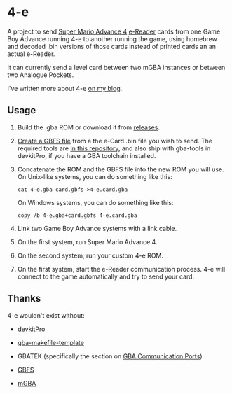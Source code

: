 # 4-e

A project to send [Super Mario Advance
4](https://www.mariowiki.com/Super_Mario_Advance_4:_Super_Mario_Bros._3)
[e-Reader](https://www.mariowiki.com/E-Reader) cards from one Game
Boy Advance running 4-e to another running the game, using homebrew
and decoded .bin versions of those cards instead of printed cards
an an actual e-Reader.

It can currently send a level card between two mGBA instances or
between two Analogue Pockets.

I've written more about 4-e [on my blog](https://mattiebee.io/52283/introducing-4-e-super-mario-advance-4-e-cards-without-an-e-reader).

## Usage

1.  Build the .gba ROM or download it from
    [releases](https://github.com/mattieb/4-e/releases).

2.  [Create a GBFS file](./vendor/gbfs/readme.txt) from a the e-Card
    .bin file you wish to send.  The required tools are [in this
    repository](./vendor/gbfs/tools/), and also ship with gba-tools
    in devkitPro, if you have a GBA toolchain installed.

3.  Concatenate the ROM and the GBFS file into the new ROM you will
    use. On Unix-like systems, you can do something like this:

    ```
    cat 4-e.gba card.gbfs >4-e.card.gba
    ```

    On Windows systems, you can do something like this:

    ```
    copy /b 4-e.gba+card.gbfs 4-e.card.gba
    ```

4.  Link two Game Boy Advance systems with a link cable.

5.  On the first system, run Super Mario Advance 4.

6.  On the second system, run your custom 4-e ROM.

7.  On the first system, start the e-Reader communication process.
    4-e will connect to the game automatically and try to send your
    card.

## Thanks

4-e wouldn't exist without:

- [devkitPro](https://devkitpro.org)

- [gba-makefile-template](https://github.com/gbadev-org/gba-makefile-template)

- GBATEK (specifically the section on [GBA Communication
Ports](https://problemkaputt.de/gbatek.htm#gbacommunicationports))

- [GBFS](https://pineight.com/gba/#gbfs)

- [mGBA](https://mgba.io)
